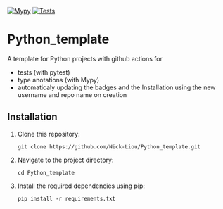[![Mypy](https://github.com/Nick-Liou/Python_template/actions/workflows/mypy.yml/badge.svg)](https://github.com/Nick-Liou/Python_template/actions/workflows/mypy.yml)
[![Tests](https://github.com/Nick-Liou/Python_template/actions/workflows/pytest.yml/badge.svg)](https://github.com/Nick-Liou/Python_template/actions/workflows/pytest.yml)

# Python_template
A template for Python projects with github actions for 
- tests (with pytest)
- type anotations (with Mypy)
- automaticaly updating the badges and the Installation using the new username and repo name on creation


## Installation

1. Clone this repository:   
    ```
    git clone https://github.com/Nick-Liou/Python_template.git
    ```
2. Navigate to the project directory:   
    ```
    cd Python_template
    ```
3. Install the required dependencies using pip:
    ```
    pip install -r requirements.txt
    ```


<!-- 
Use  "pipreqs . --mode no-pin --force" to auto generate the requirements 
note it may not work recursively  
-->

